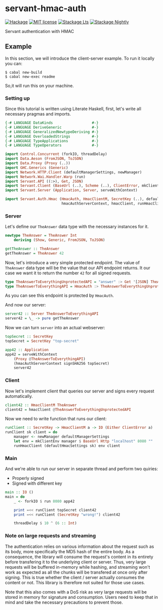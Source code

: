 # servant-hmac-auth

[![Hackage](https://img.shields.io/hackage/v/servant-hmac-auth.svg)](https://hackage.haskell.org/package/servant-hmac-auth)
[![MIT license](https://img.shields.io/badge/license-MIT-blue.svg)](LICENSE)
[![Stackage Lts](http://stackage.org/package/servant-hmac-auth/badge/lts)](http://stackage.org/lts/package/servant-hmac-auth)
[![Stackage Nightly](http://stackage.org/package/servant-hmac-auth/badge/nightly)](http://stackage.org/nightly/package/servant-hmac-auth)

Servant authentication with HMAC

## Example

In this section, we will introduce the client-server example.
To run it locally you can:

```shell
$ cabal new-build
$ cabal new-exec readme
```

So,it will run this on your machine.

### Setting up

Since this tutorial is written using Literate Haskell, first, let's write all necessary pragmas and imports.

```haskell
{-# LANGUAGE DataKinds                  #-}
{-# LANGUAGE DeriveGeneric              #-}
{-# LANGUAGE GeneralizedNewtypeDeriving #-}
{-# LANGUAGE OverloadedStrings          #-}
{-# LANGUAGE TypeApplications           #-}
{-# LANGUAGE TypeOperators              #-}

import Control.Concurrent (forkIO, threadDelay)
import Data.Aeson (FromJSON, ToJSON)
import Data.Proxy (Proxy (..))
import GHC.Generics (Generic)
import Network.HTTP.Client (defaultManagerSettings, newManager)
import Network.Wai.Handler.Warp (run)
import Servant.API ((:>), Get, JSON)
import Servant.Client (BaseUrl (..), Scheme (..), ClientError, mkClientEnv)
import Servant.Server (Application, Server, serveWithContext)

import Servant.Auth.Hmac (HmacAuth, HmacClientM, SecretKey (..), defaultHmacSettings,
                          hmacAuthServerContext, hmacClient, runHmacClient, signSHA256)
```

### Server

Let's define our `TheAnswer` data type with the necessary instances for it.

```haskell
newtype TheAnswer = TheAnswer Int
    deriving (Show, Generic, FromJSON, ToJSON)

getTheAnswer :: TheAnswer
getTheAnswer = TheAnswer 42
```

Now, let's introduce a very simple protected endpoint. The value of `TheAnswer`
data type will be the value that our API endpoint returns. It our case we want
it to return the number `42` for all signed requests.

```haskell
type TheAnswerToEverythingUnprotectedAPI = "answer" :> Get '[JSON] TheAnswer
type TheAnswerToEverythingAPI = HmacAuth :> TheAnswerToEverythingUnprotectedAPI
```

As you can see this endpoint is protected by `HmacAuth`.

And now our server:

```haskell
server42 :: Server TheAnswerToEverythingAPI
server42 = \_ -> pure getTheAnswer
```

Now we can turn `server` into an actual webserver:

```haskell
topSecret :: SecretKey
topSecret = SecretKey "top-secret"

app42 :: Application
app42 = serveWithContext
    (Proxy @TheAnswerToEverythingAPI)
    (hmacAuthServerContext signSHA256 topSecret)
    server42
```

### Client

Now let's implement client that queries our server and signs every request
automatically.

```haskell
client42 :: HmacClientM TheAnswer
client42 = hmacClient @TheAnswerToEverythingUnprotectedAPI
```

Now we need to write function that runs our client:

```haskell
runClient :: SecretKey -> HmacClientM a -> IO (Either ClientError a)
runClient sk client = do
    manager <- newManager defaultManagerSettings
    let env = mkClientEnv manager $ BaseUrl Http "localhost" 8080 ""
    runHmacClient (defaultHmacSettings sk) env client
```

### Main

And we're able to run our server in separate thread and perform two quiries:

* Properly signed
* Signed with different key

```haskell
main :: IO ()
main = do
    _ <- forkIO $ run 8080 app42

    print =<< runClient topSecret client42
    print =<< runClient (SecretKey "wrong!") client42

    threadDelay $ 10 ^ (6 :: Int)
```

### Note on large requests and streaming

The authentication relies on various information about the request such as its
body, more specifically the MD5 hash of the entire body. As a consequence, the
library will consume the request's content in its entirety before transfering it
to the underlying client or server. Thus, very large requests will be buffered
in-memory while hashing, and streaming won't work as expected as all the chunks
will be transfered at once only after signing. This is true whether the client /
server actually consumes the content or not. This library is therefore not
suited for those use cases.

Note that this also comes with a DoS risk as very large requests will be stored
in memory for signature and consumption. Users need to keep that in mind and
take the necessary precautions to prevent those.
